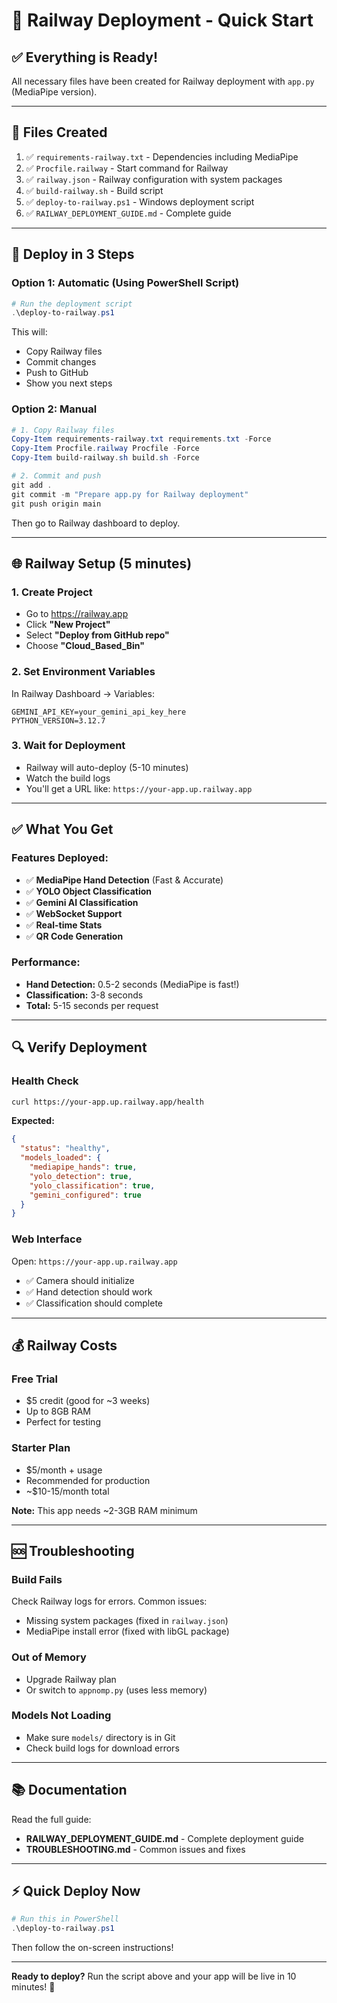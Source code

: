 # 🚂 Railway Deployment - Quick Start

## ✅ Everything is Ready!

All necessary files have been created for Railway deployment with `app.py` (MediaPipe version).

---

## 📁 Files Created

1. ✅ `requirements-railway.txt` - Dependencies including MediaPipe
2. ✅ `Procfile.railway` - Start command for Railway
3. ✅ `railway.json` - Railway configuration with system packages
4. ✅ `build-railway.sh` - Build script
5. ✅ `deploy-to-railway.ps1` - Windows deployment script
6. ✅ `RAILWAY_DEPLOYMENT_GUIDE.md` - Complete guide

---

## 🚀 Deploy in 3 Steps

### Option 1: Automatic (Using PowerShell Script)

```powershell
# Run the deployment script
.\deploy-to-railway.ps1
```

This will:
- Copy Railway files
- Commit changes
- Push to GitHub
- Show you next steps

### Option 2: Manual

```powershell
# 1. Copy Railway files
Copy-Item requirements-railway.txt requirements.txt -Force
Copy-Item Procfile.railway Procfile -Force
Copy-Item build-railway.sh build.sh -Force

# 2. Commit and push
git add .
git commit -m "Prepare app.py for Railway deployment"
git push origin main
```

Then go to Railway dashboard to deploy.

---

## 🌐 Railway Setup (5 minutes)

### 1. Create Project
- Go to https://railway.app
- Click **"New Project"**
- Select **"Deploy from GitHub repo"**
- Choose **"Cloud_Based_Bin"**

### 2. Set Environment Variables
In Railway Dashboard → Variables:

```
GEMINI_API_KEY=your_gemini_api_key_here
PYTHON_VERSION=3.12.7
```

### 3. Wait for Deployment
- Railway will auto-deploy (5-10 minutes)
- Watch the build logs
- You'll get a URL like: `https://your-app.up.railway.app`

---

## ✅ What You Get

### Features Deployed:
- ✅ **MediaPipe Hand Detection** (Fast & Accurate)
- ✅ **YOLO Object Classification**
- ✅ **Gemini AI Classification**
- ✅ **WebSocket Support**
- ✅ **Real-time Stats**
- ✅ **QR Code Generation**

### Performance:
- **Hand Detection:** 0.5-2 seconds (MediaPipe is fast!)
- **Classification:** 3-8 seconds
- **Total:** 5-15 seconds per request

---

## 🔍 Verify Deployment

### Health Check
```bash
curl https://your-app.up.railway.app/health
```

**Expected:**
```json
{
  "status": "healthy",
  "models_loaded": {
    "mediapipe_hands": true,
    "yolo_detection": true,
    "yolo_classification": true,
    "gemini_configured": true
  }
}
```

### Web Interface
Open: `https://your-app.up.railway.app`

- ✅ Camera should initialize
- ✅ Hand detection should work
- ✅ Classification should complete

---

## 💰 Railway Costs

### Free Trial
- $5 credit (good for ~3 weeks)
- Up to 8GB RAM
- Perfect for testing

### Starter Plan
- $5/month + usage
- Recommended for production
- ~$10-15/month total

**Note:** This app needs ~2-3GB RAM minimum

---

## 🆘 Troubleshooting

### Build Fails
Check Railway logs for errors. Common issues:
- Missing system packages (fixed in `railway.json`)
- MediaPipe install error (fixed with libGL package)

### Out of Memory
- Upgrade Railway plan
- Or switch to `appnomp.py` (uses less memory)

### Models Not Loading
- Make sure `models/` directory is in Git
- Check build logs for download errors

---

## 📚 Documentation

Read the full guide:
- **RAILWAY_DEPLOYMENT_GUIDE.md** - Complete deployment guide
- **TROUBLESHOOTING.md** - Common issues and fixes

---

## ⚡ Quick Deploy Now

```powershell
# Run this in PowerShell
.\deploy-to-railway.ps1
```

Then follow the on-screen instructions!

---

**Ready to deploy?** Run the script above and your app will be live in 10 minutes! 🚀
